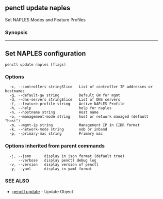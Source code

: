 ## penctl update naples

Set NAPLES Modes and Feature Profiles

### Synopsis



----------------------------
 Set NAPLES configuration 
----------------------------


```
penctl update naples [flags]
```

### Options

```
  -c, --controllers stringSlice   List of controller IP addresses or hostnames
  -g, --default-gw string         Default GW for mgmt
  -d, --dns-servers stringSlice   List of DNS servers
  -f, --feature-profile string    Active NAPLES Profile
  -h, --help                      help for naples
  -n, --hostname string           Host name
  -o, --management-mode string    host or network managed (default "host")
  -m, --mgmt-ip string            Management IP in CIDR format
  -k, --network-mode string       oob or inband
  -p, --primary-mac string        Primary mac
```

### Options inherited from parent commands

```
  -j, --json      display in json format (default true)
      --verbose   display penctl debug log
  -v, --version   display version of penctl
  -y, --yaml      display in yaml format
```

### SEE ALSO
* [penctl update](penctl_update.md)	 - Update Object

